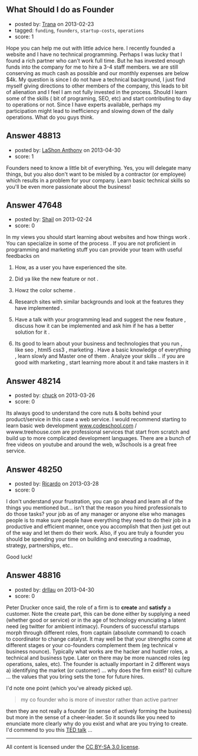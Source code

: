 ## What Should I do as Founder

- posted by: [Trana](https://stackexchange.com/users/-1/23787-trana) on 2013-02-23
- tagged: `funding`, `founders`, `startup-costs`, `operations`
- score: 1

Hope you can help me out with little advice here. I recently founded a website and I have no technical programming. Perhaps I was lucky that I found a rich partner who can't work full time. But he has invested enough funds into the company for me to hire a 3-4 staff members. we are still conserving as much cash as possible and our monthly expenses are below $4k. 
My question is since I do not have a technical background, I just find myself giving directions to other members of the company, this leads to bit of alienation and I feel I am not fully invested in the process. Should I learn some of the skills ( bit of programing, SEO, etc) and start contributing to day to operations or not. Since I have experts available, perhaps my participation might lead to inefficiency and slowing down of the  daily operations.
What do you guys think.



## Answer 48813

- posted by: [LaShon Anthony](https://stackexchange.com/users/-1/26052-lashon-anthony) on 2013-04-30
- score: 1

Founders need to know a little bit of everything. Yes, you will delegate many things, but you also don't want to be misled by a contractor (or employee) which results in a problem for your company. Learn basic technical skills so you'll be even more passionate about the business!


## Answer 47648

- posted by: [Shail](https://stackexchange.com/users/-1/25163-shail) on 2013-02-24
- score: 0

In my views you should start learning about websites and how things work . You can specialize in some of the process . If you are not proficient in programming and marketing stuff you can provide your team with useful feedbacks on

1. How, as a user you have experienced the site.

2. Did ya like the new feature or not .

3. Howz the color scheme . 

4. Research sites with similar backgrounds and look at the features they have implemented .

5. Have a talk with your programming lead and suggest the new feature , discuss how it can be implemented and ask him if he has a better solution for it .

6. Its good to learn about your business and technologies that you run , like seo , html5 css3 , marketing . Have a basic knowledge of everything , learn slowly and Master one of them . Analyze your skills .. if you are good with marketing , start learning more about it and take masters in it   


## Answer 48214

- posted by: [chuck](https://stackexchange.com/users/-1/22377-chuck) on 2013-03-26
- score: 0

Its always good to understand the core nuts & bolts behind your product/service in this case a web service. I would recommend starting to learn basic web development www.codeschool.com / wwww.treehouse.com are professional services that start from scratch and build up to more complicated development languages. There are a bunch of free videos on youtube and around the web, w3schools is a great free service.


## Answer 48250

- posted by: [Ricardo](https://stackexchange.com/users/-1/42-ricardo) on 2013-03-28
- score: 0

I don't understand your frustration, you can go ahead and learn all of the things you mentioned but... isn't that the reason you hired professionals to do those tasks? your job as of any manager or anyone else who manages people is to make sure people have everything they need to do their job in a productive and efficient manner, once you accomplish that then just get out of the way and let them do their work. Also, if you are truly a founder you should be spending your time on building and executing a roadmap, strategy, partnerships, etc..

Good luck!


## Answer 48816

- posted by: [drllau](https://stackexchange.com/users/-1/26055-drllau) on 2013-04-30
- score: 0

<p>Peter Drucker once said, the role of a firm is to <strong>create</strong> and <strong>satisfy</strong> a customer. Note the create part, this can be done either by supplying a need (whether good or service) or in the age of technology enunciating a latent need (eg twitter for ambient intimacy). Founders of successful startups morph through different roles, from captain (absolute command) to coach to coordinator to change catalyst. It may well be that your strengths come at different stages or your co-founders complement them (eg technical v business nounce). Typically what works are the hacker and hustler roles, a technical and business type. Later on there may be more nuanced roles (eg operations, sales, etc). The founder is actually important in 2 different ways
a) identifying the market (or customer) ... why does the firm exist?
b) culture ... the values that you bring sets the tone for future hires. </p>

<p>I'd note one point (which you've already picked up). </p>

<blockquote>
  <p>my co founder who is more of investor rather than active partner</p>
</blockquote>

<p>then they are not really a founder (in sense of actively forming the business) but more in the sense of a cheer-leader. So it sounds like you need to enunciate more clearly why do you exist and what are you trying to create. I'd commend to you this <a href="https://www.ted.com/talks/simon_sinek_how_great_leaders_inspire_action.html" rel="nofollow">TED talk</a> ...</p>




---

All content is licensed under the [CC BY-SA 3.0 license](https://creativecommons.org/licenses/by-sa/3.0/).
